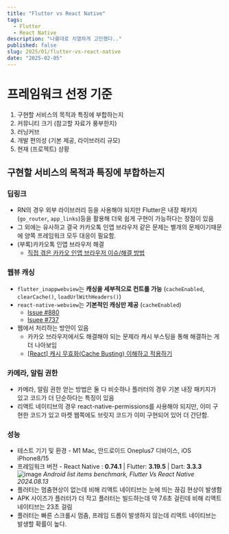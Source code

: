 ```yaml
---
title: "Flutter vs React Native"
tags:
  - Flutter
  - React Native
description: "나름대로 치열하게 고민했다.."
published: false
slug: 2025/01/flutter-vs-react-native
date: "2025-02-05"
---
```


# 프레임워크 선정 기준

1. 구현할 서비스의 목적과 특징에 부합하는지
2. 커뮤니티 크기 (참고할 자료가 풍부한지)
3. 러닝커브
4. 개발 편의성 (기본 제공, 라이브러리 규모)
5. 현재 (프로젝트) 상황

## 구현할 서비스의 목적과 특징에 부합하는지

### 딥링크

- RN의 경우 외부 라이브러리 등을 사용해야 되지만 Flutter은 내장 패키지(`go_router`, `app_links`)등을 활용해 더욱 쉽게 구현이 가능하다는 장점이 있음
- 그 외에는 유사하고 결국 카카오톡 인앱 브라우저 같은 문제는 별개의 문제이기때문에 양쪽 프레임워크 모두 대응이 필요함.
- (부록)카카오톡 인앱 브라우저 해결
    - [직접 겪은 카카오 인앱 브라우저 이슈/해결 방법](https://guiyomi.tistory.com/159)

### 웹뷰 캐싱

- `flutter_inappwebview`는 **캐싱을 세부적으로 컨트롤 가능** (`cacheEnabled`, `clearCache()`, `loadUrlWithHeaders()`)
- `react-native-webview`는 **기본적인 캐싱만 제공** (`cacheEnabled`)
    - [Issue #880](https://github.com/react-native-webview/react-native-webview/issues/880)
    - [Isuee #737](https://github.com/react-native-webview/react-native-webview/issues/737)
- 웹에서 처리하는 방안이 있음
    - 카카오 브라우저에서도 해결해야 되는 문제라 캐시 부스팅을 통해 해결하는 게 더 나아보임
    - [[React] 캐시 무효화(Cache Busting) 이해하고 적용하기](https://adjh54.tistory.com/70)

### 카메라, 알림 권한

- 카메라, 알림 권한 얻는 방법은 둘 다 비슷하나 플러터의 경우 기본 내장 패키지가 있고 코드가 더 단순하다는 특징이 있음
- 리액트 네이티브의 경우 react-native-permissions를 사용해야 되지만, 이미 구현한 코드가 있고 마켓 웹쪽에도 브릿지 코드가 이미 구현되어 있어 더 간단함.

### 성능

- 테스트 기기 및 환경 - M1 Mac, 안드로이드 Oneplus7 디바이스, iOS iPhone8/15
- 프레임워크 버전 - React Native : **0.74.1** | Flutter: **3.19.5** | Dart: **3.3.3**
![image](https://github.com/user-attachments/assets/0ccbc453-090c-4b81-b0f3-a588f567fc41)
*Android list items benchmark, Flutter Vs React Native 2024.08.13*
- 플러터는 멈춤현상이 없는데 비해 리액트 네이티브는 눈에 띄는 끊김 현상이 발생함
- APK 사이즈가 플러터가 더 작고 플러터는 빌드하는데 약 7.6초 걸린데 비해 리액트 네이티브는 23초 걸림
- 플러터는 빠른 스크롤시 멈춤, 프레임 드롭이 발생하지 않는데 리액트 네이티브는 발생할 확률이 높다.


